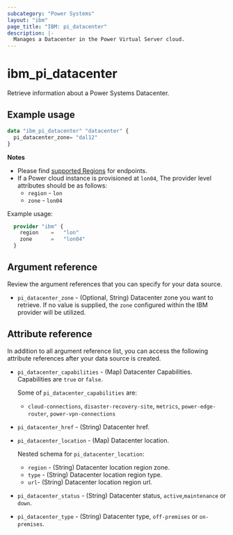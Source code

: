 ```yaml
---
subcategory: "Power Systems"
layout: "ibm"
page_title: "IBM: pi_datacenter"
description: |-
  Manages a Datacenter in the Power Virtual Server cloud.
---
```


# ibm_pi_datacenter
Retrieve information about a Power Systems Datacenter.

## Example usage
```terraform
data "ibm_pi_datacenter" "datacenter" {
  pi_datacenter_zone= "dal12"
}
```

**Notes**
- Please find [supported Regions](https://cloud.ibm.com/apidocs/power-cloud#endpoint) for endpoints.
- If a Power cloud instance is provisioned at `lon04`, The provider level attributes should be as follows:
  - `region` - `lon`
  - `zone` - `lon04`

Example usage:
  ```terraform
    provider "ibm" {
      region    =   "lon"
      zone      =   "lon04"
    }
  ```
  
## Argument reference
Review the argument references that you can specify for your data source.

- `pi_datacenter_zone` - (Optional, String) Datacenter zone you want to retrieve. If no value is supplied, the `zone` configured within the IBM provider will be utilized.

## Attribute reference
In addition to all argument reference list, you can access the following attribute references after your data source is created.

- `pi_datacenter_capabilities` - (Map) Datacenter Capabilities. Capabilities are `true` or `false`.

    Some of `pi_datacenter_capabilities` are:
  - `cloud-connections`, `disaster-recovery-site`, `metrics`,  `power-edge-router`, `power-vpn-connections`

- `pi_datacenter_href` - (String) Datacenter href.
- `pi_datacenter_location` - (Map) Datacenter location.

    Nested schema for `pi_datacenter_location`:
  - `region` - (String) Datacenter location region zone.
  - `type` - (String) Datacenter location region type.
  - `url`- (String) Datacenter location region url.
- `pi_datacenter_status` - (String) Datacenter status, `active`,`maintenance` or `down`.
- `pi_datacenter_type` - (String) Datacenter type, `off-premises` or `on-premises`.
